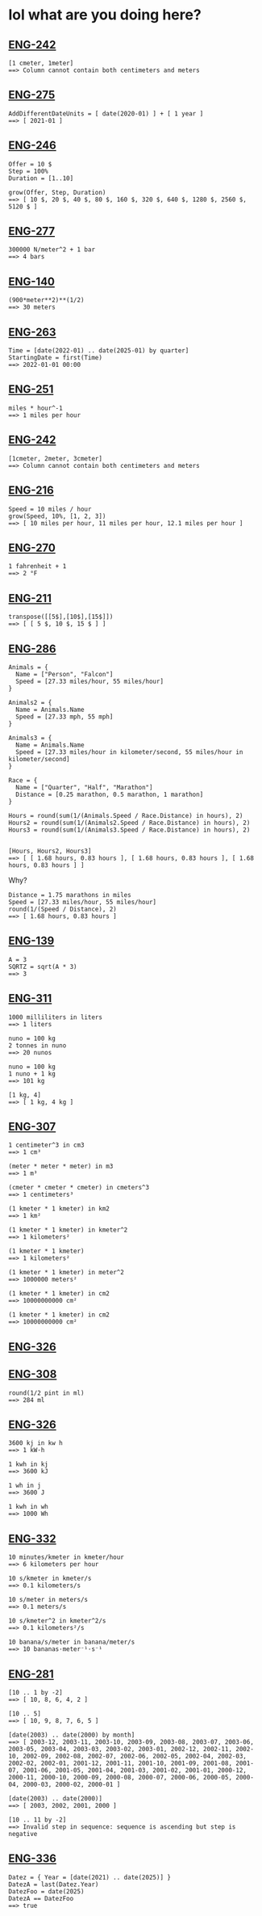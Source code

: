 # lol what are you doing here?

## [ENG-242](https://linear.app/decipad/issue/ENG-242)

```deci live
[1 cmeter, 1meter]
==> Column cannot contain both centimeters and meters
```

## [ENG-275](https://linear.app/decipad/issue/ENG-275)

```deci live
AddDifferentDateUnits = [ date(2020-01) ] + [ 1 year ]
==> [ 2021-01 ]
```

## [ENG-246](https://linear.app/decipad/issue/ENG-246)

```deci live
Offer = 10 $
Step = 100%
Duration = [1..10]

grow(Offer, Step, Duration)
==> [ 10 $, 20 $, 40 $, 80 $, 160 $, 320 $, 640 $, 1280 $, 2560 $, 5120 $ ]
```

## [ENG-277](https://linear.app/decipad/issue/ENG-277)

```deci live
300000 N/meter^2 + 1 bar
==> 4 bars
```

## [ENG-140](https://linear.app/decipad/issue/ENG-140)

```deci live
(900*meter**2)**(1/2)
==> 30 meters
```

## [ENG-263](https://linear.app/decipad/issue/ENG-263)

```deci live
Time = [date(2022-01) .. date(2025-01) by quarter]
StartingDate = first(Time)
==> 2022-01-01 00:00
```

## [ENG-251](https://linear.app/decipad/issue/ENG-251)

```deci live
miles * hour^-1
==> 1 miles per hour
```

## [ENG-242](https://linear.app/decipad/issue/ENG-242)

```deci live
[1cmeter, 2meter, 3cmeter]
==> Column cannot contain both centimeters and meters
```

## [ENG-216](https://linear.app/decipad/issue/ENG-216)

```deci live
Speed = 10 miles / hour
grow(Speed, 10%, [1, 2, 3])
==> [ 10 miles per hour, 11 miles per hour, 12.1 miles per hour ]
```

## [ENG-270](https://linear.app/decipad/issue/ENG-270)

```deci live
1 fahrenheit + 1
==> 2 °F
```

## [ENG-211](https://linear.app/decipad/issue/ENG-211)

```deci live
transpose([[5$],[10$],[15$]])
==> [ [ 5 $, 10 $, 15 $ ] ]
```

## [ENG-286](https://linear.app/decipad/issue/ENG-286)

```deci live
Animals = {
  Name = ["Person", "Falcon"]
  Speed = [27.33 miles/hour, 55 miles/hour]
}

Animals2 = {
  Name = Animals.Name
  Speed = [27.33 mph, 55 mph]
}

Animals3 = {
  Name = Animals.Name
  Speed = [27.33 miles/hour in kilometer/second, 55 miles/hour in kilometer/second]
}

Race = {
  Name = ["Quarter", "Half", "Marathon"]
  Distance = [0.25 marathon, 0.5 marathon, 1 marathon]
}

Hours = round(sum(1/(Animals.Speed / Race.Distance) in hours), 2)
Hours2 = round(sum(1/(Animals2.Speed / Race.Distance) in hours), 2)
Hours3 = round(sum(1/(Animals3.Speed / Race.Distance) in hours), 2)


[Hours, Hours2, Hours3]
==> [ [ 1.68 hours, 0.83 hours ], [ 1.68 hours, 0.83 hours ], [ 1.68 hours, 0.83 hours ] ]
```

Why?

```deci live
Distance = 1.75 marathons in miles
Speed = [27.33 miles/hour, 55 miles/hour]
round(1/(Speed / Distance), 2)
==> [ 1.68 hours, 0.83 hours ]
```

## [ENG-139](https://linear.app/decipad/issue/ENG-139)

```deci live
A = 3
SQRTZ = sqrt(A * 3)
==> 3
```

## [ENG-311](https://linear.app/decipad/issue/ENG-311)

```deci live
1000 milliliters in liters
==> 1 liters
```

```deci live
nuno = 100 kg
2 tonnes in nuno
==> 20 nunos
```

```deci live
nuno = 100 kg
1 nuno + 1 kg
==> 101 kg
```

```deci live
[1 kg, 4]
==> [ 1 kg, 4 kg ]
```

## [ENG-307](https://linear.app/decipad/issue/ENG-307)

```deci live
1 centimeter^3 in cm3
==> 1 cm³
```

```deci live
(meter * meter * meter) in m3
==> 1 m³
```

```deci live
(cmeter * cmeter * cmeter) in cmeters^3
==> 1 centimeters³
```

```deci live
(1 kmeter * 1 kmeter) in km2
==> 1 km²
```

```deci live
(1 kmeter * 1 kmeter) in kmeter^2
==> 1 kilometers²
```

```deci live
(1 kmeter * 1 kmeter)
==> 1 kilometers²
```

```deci live
(1 kmeter * 1 kmeter) in meter^2
==> 1000000 meters²
```

```deci live
(1 kmeter * 1 kmeter) in cm2
==> 10000000000 cm²
```

```deci live
(1 kmeter * 1 kmeter) in cm2
==> 10000000000 cm²
```

## [ENG-326](https://linear.app/decipad/issue/ENG-139)

## [ENG-308](https://linear.app/decipad/issue/ENG-308)

```deci live
round(1/2 pint in ml)
==> 284 ml
```

## [ENG-326](https://linear.app/decipad/issue/ENG-326)

```deci live
3600 kj in kw h
==> 1 kW·h
```

```deci live
1 kwh in kj
==> 3600 kJ
```

```deci live
1 wh in j
==> 3600 J
```

```deci live
1 kwh in wh
==> 1000 Wh
```

## [ENG-332](https://linear.app/decipad/issue/ENG-332)

```deci live
10 minutes/kmeter in kmeter/hour
==> 6 kilometers per hour
```

```deci live
10 s/kmeter in kmeter/s
==> 0.1 kilometers/s
```

```deci live
10 s/meter in meters/s
==> 0.1 meters/s
```

```deci live
10 s/kmeter^2 in kmeter^2/s
==> 0.1 kilometers²/s
```

```deci live
10 banana/s/meter in banana/meter/s
==> 10 bananas·meter⁻¹·s⁻¹
```

## [ENG-281](https://linear.app/decipad/issue/ENG-281)

```deci live
[10 .. 1 by -2]
==> [ 10, 8, 6, 4, 2 ]
```

```deci live
[10 .. 5]
==> [ 10, 9, 8, 7, 6, 5 ]
```

```deci live
[date(2003) .. date(2000) by month]
==> [ 2003-12, 2003-11, 2003-10, 2003-09, 2003-08, 2003-07, 2003-06, 2003-05, 2003-04, 2003-03, 2003-02, 2003-01, 2002-12, 2002-11, 2002-10, 2002-09, 2002-08, 2002-07, 2002-06, 2002-05, 2002-04, 2002-03, 2002-02, 2002-01, 2001-12, 2001-11, 2001-10, 2001-09, 2001-08, 2001-07, 2001-06, 2001-05, 2001-04, 2001-03, 2001-02, 2001-01, 2000-12, 2000-11, 2000-10, 2000-09, 2000-08, 2000-07, 2000-06, 2000-05, 2000-04, 2000-03, 2000-02, 2000-01 ]
```

```deci live
[date(2003) .. date(2000)]
==> [ 2003, 2002, 2001, 2000 ]
```

```deci live
[10 .. 11 by -2]
==> Invalid step in sequence: sequence is ascending but step is negative
```

## [ENG-336](https://linear.app/decipad/issue/ENG-336)

```deci live
Datez = { Year = [date(2021) .. date(2025)] }
DatezA = last(Datez.Year)
DatezFoo = date(2025)
DatezA == DatezFoo
==> true
```

